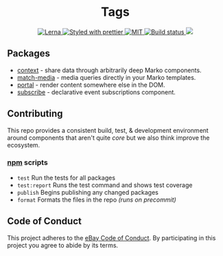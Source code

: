 <h1 align="center">Tags</h1>
<p align="center">
  <!-- Structure -->
  <a href="https://github.com/lerna/lerna">
    <img src="https://img.shields.io/badge/monorepo-lerna-531099.svg" alt="Lerna"/>
  </a>
  <!-- Format -->
  <a href="https://github.com/prettier/prettier">
    <img src="https://img.shields.io/badge/styled_with-prettier-ff69b4.svg" alt="Styled with prettier"/>
  </a>
  <!-- License -->
  <a href="./LICENSE">
    <img src="https://img.shields.io/github/license/marko-js/tags.svg" alt="MIT"/>
  </a>
  <!-- CI -->
  <a href="https://travis-ci.com/marko-js/tags">
    <img src="https://travis-ci.com/marko-js/tags.svg?branch=master" alt="Build status"/>
  </a>
  <!-- Coverage -->
  <a href="https://codecov.io/gh/marko-js/tags">
    <img src="https://codecov.io/gh/marko-js/tags/branch/master/graph/badge.svg" />
  </a>
</p>

## Packages

- [context](https://github.com/marko-js/tags/blob/master/tags/context) -
  share data through arbitrarily deep Marko components.
- [match-media](https://github.com/marko-js/tags/blob/master/tags/match-media) -
  media queries directly in your Marko templates.
- [portal](https://github.com/marko-js/tags/blob/master/tags/portal) -
  render content somewhere else in the DOM.
- [subscribe](https://github.com/marko-js/tags/blob/master/tags/subscribe) -
  declarative event subscriptions component.

## Contributing

This repo provides a consistent build, test, & development environment around components that aren't quite _core_ but we also think improve the ecosystem.

### [npm](https://twitter.com/chriscoyier/status/896051713378992130) scripts

- `test` Run the tests for all packages
- `test:report` Runs the test command and shows test coverage
- `publish` Begins publishing any changed packages
- `format` Formats the files in the repo _(runs on precommit)_

## Code of Conduct

This project adheres to the [eBay Code of Conduct](./.github/CODE_OF_CONDUCT.md). By participating in this project you agree to abide by its terms.
